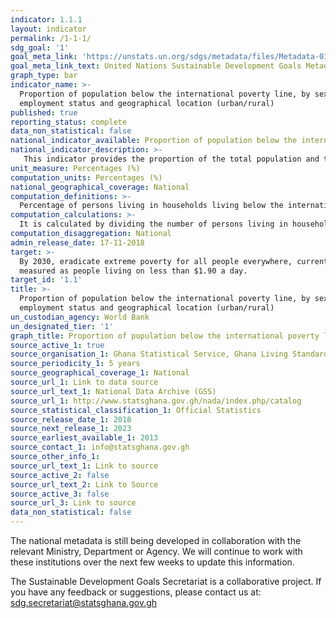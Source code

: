 ```yaml
---
indicator: 1.1.1
layout: indicator
permalink: /1-1-1/
sdg_goal: '1'
goal_meta_link: 'https://unstats.un.org/sdgs/metadata/files/Metadata-01-01-01a.pdf'
goal_meta_link_text: United Nations Sustainable Development Goals Metadata (pdf 894kB)
graph_type: bar
indicator_name: >-
  Proportion of population below the international poverty line, by sex, age,
  employment status and geographical location (urban/rural)
published: true
reporting_status: complete
data_non_statistical: false
national_indicator_available: Proportion of population below the international poverty line, by sex, region and geographical location (urban/rural)
national_indicator_description: >-
   This indicator provides the proportion of the total population and the proportion of the employed population living in households with per-capita consumption or income that is below the international poverty line of US$1.90
unit_measure: Percentages (%)
computation_units: Percentages (%)
national_geographical_coverage: National
computation_definitions: >-
  Percentage of persons living in households living below the international poverty line
computation_calculations: >-
  It is calculated by dividing the number of persons living in households below the international poverty line by the total number of persons living in households.
computation_disaggregation: National
admin_release_date: 17-11-2018
target: >-
  By 2030, eradicate extreme poverty for all people everywhere, currently
  measured as people living on less than $1.90 a day.
target_id: '1.1'
title: >-
  Proportion of population below the international poverty line, by sex, age,
  employment status and geographical location (urban/rural)
un_custodian_agency: World Bank
un_designated_tier: '1'
graph_title: Proportion of population below the international poverty line
source_active_1: true
source_organisation_1: Ghana Statistical Service, Ghana Living Standards Survey 
source_periodicity_1: 5 years 
source_geographical_coverage_1: National
source_url_1: Link to data source
source_url_text_1: National Data Archive (GSS)
source_url_1: http://www.statsghana.gov.gh/nada/index.php/catalog
source_statistical_classification_1: Official Statistics
source_release_date_1: 2018
source_next_release_1: 2023
source_earliest_available_1: 2013
source_contact_1: info@statsghana.gov.gh
source_other_info_1:
source_url_text_1: Link to source
source_active_2: false
source_url_text_2: Link to Source
source_active_3: false
source_url_3: Link to source
data_non_statistical: false
---
```

The national metadata is still being developed in collaboration with the relevant Ministry, Department or Agency.  We will continue to work with these institutions over the next few weeks to update this information.

The Sustainable Development Goals Secretariat is a collaborative project. If you have any feedback or suggestions, please contact us at: sdg.secretariat@statsghana.gov.gh
